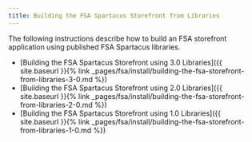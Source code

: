 ```yaml
---
title: Building the FSA Spartacus Storefront from Libraries
---
```


The following instructions describe how to build an FSA storefront application using published FSA Spartacus libraries.  

- [Building the FSA Spartacus Storefront using 3.0 Libraries]({{ site.baseurl }}{% link _pages/fsa/install/building-the-fsa-storefront-from-libraries-3-0.md %})
- [Building the FSA Spartacus Storefront using 2.0 Libraries]({{ site.baseurl }}{% link _pages/fsa/install/building-the-fsa-storefront-from-libraries-2-0.md %})
- [Building the FSA Spartacus Storefront using 1.0 Libraries]({{ site.baseurl }}{% link _pages/fsa/install/building-the-fsa-storefront-from-libraries-1-0.md %})
